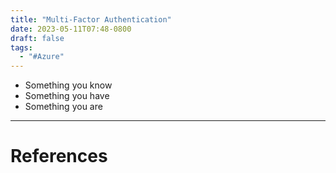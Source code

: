 ```yaml
---
title: "Multi-Factor Authentication"
date: 2023-05-11T07:48-0800
draft: false
tags: 
  - "#Azure"
---
```


- Something you know
- Something you have
- Something you are

---
# References
